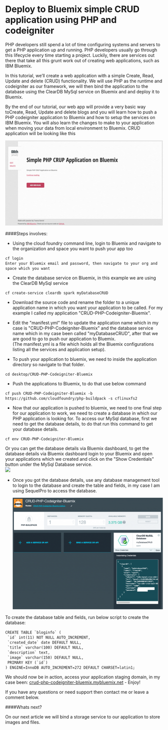 # Deploy to Bluemix simple CRUD application using PHP and codeigniter


PHP developers still spend a lot of time configuring systems and servers to get a PHP application up and running. PHP developers usually go through this lifecycle every time starting a project. Luckily, there are services out there that take all this grunt work out of creating web applications, such as IBM Bluemix.   

In this tutorial, we’ll create a web application with a simple Create, Read, Update and delete (CRUD) functionality. We will use  PHP as the runtime and codeigniter as our framework, we will then bind the application to the database using the ClearDB MySql service on Bluemix and and deploy it to Bluemix.   

By the end of our tutorial, our web app will provide a very basic way toCreate, Read, Update and delete blogs and you will learn how to push a PHP codeigniter application to Bluemix and how to setup the services on IBM Bluemix. You will also learn the changes to make to your application when moving your data from local environment to Bluemix. CRUD application will be looking like this

  ![](https://github.com/Twanawebtech/CRUD-PHP-Codeigniter-Bluemix/blob/master/assets/gitImages/ApplicationScreen.png)

  
####Steps involves:

* Using the cloud foundry command line, login to Bluemix and navigate to the organization and space you want to push your app too  
```
cf login  
Enter your Bluemix email and password, then navigate to your org and space which you want  
```

* Create the database service on Bluemix, in this example we are using the ClearDB MySql service
```  
cf create-service cleardb spark myDatabaseCRUD  
```

* Download the source code and rename the folder to a unique application name in which you want your application to be called. For my example I called my application "CRUD-PHP-Codeigniter-Bluemix".  


* Edit the "manifest.yml" file to update the application name which in my case is "CRUD-PHP-Codeigniter-Bluemix" and the database service name which in my case been called "myDatabaseCRUD", after that we are good to go to push our application to Bluemix.  
(The manifest.yml is a file which holds all the Bluemix configurations listing all the services and application setup).  

* To push your application to bluemix, we need to inside the application directory so navigate to that folder.  
```
cd desktop/CRUD-PHP-Codeigniter-Bluemix  
```

* Push the applications to Bluemix, to do that use below command  
```
cf push CRUD-PHP-Codeigniter-Bluemix -b https://github.com/cloudfoundry/php-buildpack -s cflinuxfs2  
``` 

* Now that our application is pushed to bluemix, we need to one final step for our application to work, we need to create a database in which our PHP application is looking for. To access our MySql database, first we need to get the database details, to do that run this command to get your database details.  
```
cf env CRUD-PHP-Codeigniter-Bluemix
```

Or you can get the database details via Bluemix dashboard, to get the database details via Bluemix dashboard login to your Bluemix and open your applications which we created and click on the "Show Credentials" button under the MySql Database service.  
  ![](https://github.com/Twanawebtech/CRUD-PHP-Codeigniter-Bluemix/blob/master/assets/gitImages/ApplicationScreen1.png)


* Once you got the database details, use any database management tool to login to the database and create the table and fields, in my case I am using SequelPro to access the database.  

  ![](https://github.com/Twanawebtech/CRUD-PHP-Codeigniter-Bluemix/blob/master/assets/gitImages/ApplicationScreen2.png)

To create the database table and fields, run below script to create the database:  
```
CREATE TABLE `bloginfo` (
 `id` int(11) NOT NULL AUTO_INCREMENT,
 `created_date` date DEFAULT NULL,
 `title` varchar(100) DEFAULT NULL,
 `description` text,
 `image` varchar(150) DEFAULT NULL,
 PRIMARY KEY (`id`)
) ENGINE=InnoDB AUTO_INCREMENT=272 DEFAULT CHARSET=latin1;
```   

We should now be in action, access your application staging domain, in my case been: 
[crud-php-codeigniter-bluemix.mybluemix.net](http://crud-php-codeigniter-bluemix.mybluemix.net) - Enjoy!   



If you have any questions or need support then contact me or leave a comment below.   


####Whats next?   

On our next article we will bind a storage service to our application to store images and files.  

